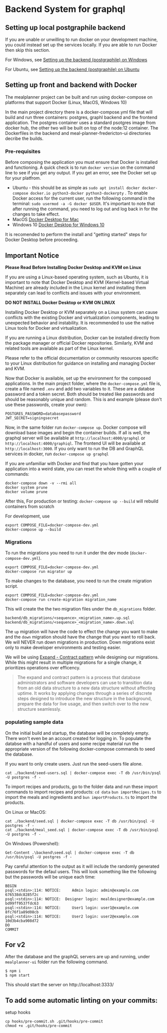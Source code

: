 # Backend System for graphql

## Setting up local postgraphile backend

If you are unable or unwilling to run docker on your development machine, you could instead set up the services locally. If you are able to run Docker then skip this section. 

For Windows, see [Setting up the backend (postgraphile) on Windows](../../wiki/Setting-up-the-backend-(postgraphile)-on-Windows)

For Ubuntu, see [Setting up the backend (postgraphile) on Ubuntu](../../wiki/Setting-up-the-backend-(postgraphile)-on-Ubuntu)

## Setting up front and backend with Docker

The mealplanner project can be built and run using docker-compose on platforms that support Docker (Linux, MacOS, Windows 10)

In the main project directory there is a docker-compose.yml file that will build and run three containers: postgres, graphl backend and the frontend application. The postgres container uses a standard psotgres image from docker hub, the other two will be built on top of the node:12 container. The Dockerfiles in the backend and meal-planner-fredericton-ui directories decribe the builds.

### Pre-requisites

Before composing the application you must ensure that Docker is installed and functioning. A quick check is to run `docker version` on the command line to see if you get any output. If you get an error, see the Docker set up for your platfrom.

 - Ubuntu - this should be as simple as `sudo apt install docker docker-compose docker.io python3-docker python3-dockerpty` . To enable Docker access for the current user, run the following command in the terminal: `sudo usermod -a -G docker $USER`. It's important to note that after running the command, you need to log out and log back in for the changes to take effect.
 - MacOS [Docker Desktop for Mac](https://docs.docker.com/docker-for-mac/install/)
 - Windows 10 [Docker Desktop for Windows 10](https://docs.docker.com/docker-for-windows/install/)

It is recomended to perform the install and "getting started" steps for Docker Desktop before proceeding.

## Important Notice

**Please Read Before Installing Docker Desktop and KVM on Linux**

If you are using a Linux-based operating system, such as Ubuntu, it is important to note that Docker Desktop and KVM (Kernel-based Virtual Machine) are already included in the Linux kernel and installing them separately can lead to conflicts and issues with your environment.

**DO NOT INSTALL Docker Desktop or KVM ON LINUX**

Installing Docker Desktop or KVM separately on a Linux system can cause conflicts with the existing Docker and virtualization components, leading to unexpected behavior and instability. It is recommended to use the native Linux tools for Docker and virtualization.

If you are running a Linux distribution, Docker can be installed directly from the package manager or official Docker repositories. Similarly, KVM and related tools are available as part of the Linux kernel.

Please refer to the official documentation or community resources specific to your Linux distribution for guidance on installing and managing Docker and KVM.


Now that Docker is available, set up the environment for the composed applications.  In the main project folder, where the `docker-compose.yml` file is, create a file named `.env` and add two variables to it. These are a databse password and a token secret. Both should be treated like passwords and should be reasonably unique and random.  This is and example (please don't use these passwords, create your own):

```
POSTGRES_PASSWORD=databasepassword
JWT_SECRET=signingsecret
```
Now, in the same folder run `docker-compose up`. Docker compose will download base images and begin the container builds.  If all is well, the graphql server will be available at `http://localhost:4000/graphql` or `http://localhost:4000/graphiql`. The frontend UI will be available at `http://localhost:3000`. If you only want to run the DB and GraphQL services in docker, run `docker-compose up graphql`

If you are unfamiliar with Docker and find that you have gotten your application into a weird state, you can reset the whole thing with a couple of commands:

```
docker-compose down -v --rmi all
docker system prune
docker volume prune
```
After this, 
For production or testing:
`docker-compose up --build` will rebuild containers from scratch 

For development, use 

```
export COMPOSE_FILE=docker-compose-dev.yml
docker-compose up --build
```

### Migrations

To run the migrations you need to run it under the dev mode (`docker-compose-dev.yml`). 

```
export COMPOSE_FILE=docker-compose-dev.yml
docker-compose run migrator up
```

To make changes to the database, you need to run the create migration script.

```
export COMPOSE_FILE=docker-compose-dev.yml
docker-compose run create-migration migration_name
```

This will create the the two migration files under the `db_migrations` folder.

```
backend/db_migrations/<sequence>_<migration_name>.up.sql
backend/db_migrations/<sequence>_<migration_name>.down.sql
```

The `up` migration will have the code to effect the change you want
to make and the `down` migration should have the change that you want
to roll back. We will NEVER run down migrations in production. Down
migrations exist only to make developer environments and testing easier.

We will be using [Expand - Contract pattern](https://www.prisma.io/dataguide/types/relational/expand-and-contract-pattern)
while designing our migrations. While this might result in multiple
migrations for a single change, it prioritizes operations over efficency.

> The expand and contract pattern is a process that database 
> administrators and software developers can use to transition 
> data from an old data structure to a new data structure without 
> affecting uptime. It works by applying changes through a series 
> of discrete steps designed to introduce the new structure in 
> the background, prepare the data for live usage, and then switch 
> over to the new structure seamlessly.


### populating sample data
On the initial build and startup, the database will be completely empty. There won't even be an account created for logging in. To populate the databse with a handful of users and some recipe material run the appropriate version of the following docker-compose commands to seed the database.

If you want to only create users. Just run the seed-users file alone.

```
cat ./backend/seed-users.sql | docker-compose exec -T db /usr/bin/psql -U postgres -f -
```

To import recipes and products, go to the folder data and run these import commands to import recipes and products:
`cd data`
`bun importRecipes.ts` to import the meals and ingredients
and
`bun importProducts.ts` to import the products.

On Linux or MacOS:

```
cat ./backend/seed.sql | docker-compose exec -T db /usr/bin/psql -U postgres -f -
cat ./backend/meal_seed.sql | docker-compose exec -T db /usr/bin/psql -U postgres -f -
```

On Windows (Powershell):

```
Get-Content .\backend\seed.sql | docker-compose exec -T db /usr/bin/psql -U postgres -f -

```


Pay careful attention to the output as it will include the randomly generated passwords for the defaul users. This will look something like the following but the passwords will be unique each time:

```
BEGIN
psql:<stdin>:114: NOTICE:     Admin login: admin@example.com        676538dc8285f2c
psql:<stdin>:114: NOTICE:  Designer login: mealdesigner@example.com bd99ff9537fdc63
psql:<stdin>:114: NOTICE:     User1 login: user1@example.com        8fc76f1a89d08cb
psql:<stdin>:114: NOTICE:     User2 login: user2@example.com        10d3b4cba908d72
DO
COMMIT
```

## For v2

After the database and the graphQL servers are up and running, under `mealplanner-ui` folder run the following command.

```
$ npm i
$ npm start
```

This should start the server on http://localhost:3333/

## To add some automatic linting on your commits:

setup hooks

```
cp hooks/pre-commit.sh .git/hooks/pre-commit
chmod +x .git/hooks/pre-commit
```

